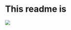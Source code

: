 # This readme is

<img src="http://221a.ca/wp-content/uploads/2017/08/fire-under-construction-animation.gif"/>